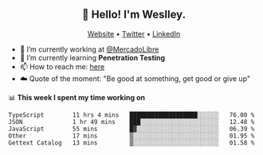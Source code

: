 <h2 align="center">👋 Hello! I'm Weslley.</h2>
<p align="center">
  <a href="http://weslleyneri.com.br">Website</a> •
  <a href="https://twitter.com/Weslley_Neri">Twitter</a> •
  <a href="https://www.linkedin.com/in/weslley-neri-3658908b">LinkedIn</a>
</p>


- 🔭 I’m currently working at [@MercadoLibre](https://github.com/mercadolibre)
- 🌱 I’m currently learning **Penetration Testing**
- 📫 How to reach me: [here](mailto:weslley39@gmail.com)
- ☁️ Quote of the moment: "Be good at something, get good or give up"

📊 **This week I spent my time working on**
<!--START_SECTION:waka-->
```text
TypeScript        11 hrs 4 mins   ███████████████████░░░░░░   76.00 % 
JSON              1 hr 49 mins    ███░░░░░░░░░░░░░░░░░░░░░░   12.48 % 
JavaScript        55 mins         █▓░░░░░░░░░░░░░░░░░░░░░░░   06.39 % 
Other             17 mins         ▒░░░░░░░░░░░░░░░░░░░░░░░░   01.95 % 
Gettext Catalog   13 mins         ▒░░░░░░░░░░░░░░░░░░░░░░░░   01.58 % 
```
<!--END_SECTION:waka-->

<!-- Inspired by https://github.com/gruselhaus/gruselhaus -->